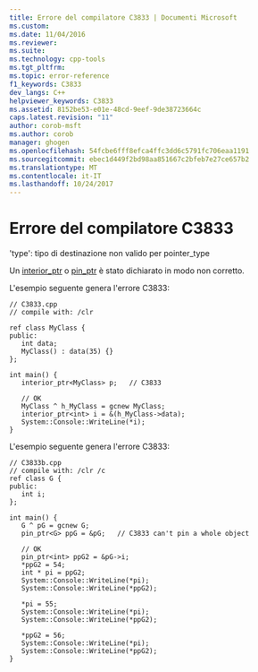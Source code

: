 ```yaml
---
title: Errore del compilatore C3833 | Documenti Microsoft
ms.custom: 
ms.date: 11/04/2016
ms.reviewer: 
ms.suite: 
ms.technology: cpp-tools
ms.tgt_pltfrm: 
ms.topic: error-reference
f1_keywords: C3833
dev_langs: C++
helpviewer_keywords: C3833
ms.assetid: 8152be53-e01e-48cd-9eef-9de38723664c
caps.latest.revision: "11"
author: corob-msft
ms.author: corob
manager: ghogen
ms.openlocfilehash: 54fcbe6fff8efca4ffc3dd6c5791fc706eaa1191
ms.sourcegitcommit: ebec1d449f2bd98aa851667c2bfeb7e27ce657b2
ms.translationtype: MT
ms.contentlocale: it-IT
ms.lasthandoff: 10/24/2017
---
```

# <a name="compiler-error-c3833"></a>Errore del compilatore C3833
'type': tipo di destinazione non valido per pointer_type  
  
 Un [interior_ptr](../../windows/interior-ptr-cpp-cli.md) o [pin_ptr](../../windows/pin-ptr-cpp-cli.md) è stato dichiarato in modo non corretto.  
  
 L'esempio seguente genera l'errore C3833:  
  
```  
// C3833.cpp  
// compile with: /clr  
  
ref class MyClass {  
public:  
   int data;  
   MyClass() : data(35) {}  
};  
  
int main() {  
   interior_ptr<MyClass> p;   // C3833  
  
   // OK  
   MyClass ^ h_MyClass = gcnew MyClass;  
   interior_ptr<int> i = &(h_MyClass->data);  
   System::Console::WriteLine(*i);  
}  
```  
  
 L'esempio seguente genera l'errore C3833:  
  
```  
// C3833b.cpp  
// compile with: /clr /c  
ref class G {  
public:  
   int i;  
};  
  
int main() {  
   G ^ pG = gcnew G;  
   pin_ptr<G> ppG = &pG;   // C3833 can't pin a whole object  
  
   // OK  
   pin_ptr<int> ppG2 = &pG->i;  
   *ppG2 = 54;  
   int * pi = ppG2;  
   System::Console::WriteLine(*pi);  
   System::Console::WriteLine(*ppG2);  
  
   *pi = 55;  
   System::Console::WriteLine(*pi);  
   System::Console::WriteLine(*ppG2);  
  
   *ppG2 = 56;  
   System::Console::WriteLine(*pi);  
   System::Console::WriteLine(*ppG2);  
}  
```